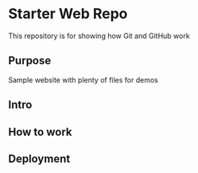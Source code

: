# Starter Web Repo

This repository is for showing how Git and GitHub work

## Purpose

Sample website with plenty of files for demos

## Intro

## How to work

## Deployment

